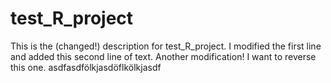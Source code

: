 # test_R_project
This is the (changed!) description for test_R_project. 
I modified the first line and added this second line of text.
Another modification! I want to reverse this one.
asdfasdfölkjasdöflkölkjasdf
